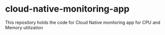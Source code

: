 # cloud-native-monitoring-app
This repository holds the code for Cloud Native monitoring app for CPU and Memory utilization
